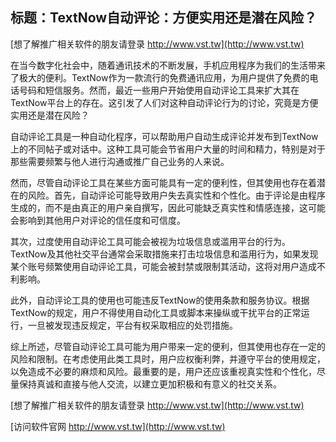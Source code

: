 ## **标题：TextNow自动评论：方便实用还是潜在风险？**

[想了解推广相关软件的朋友请登录 http://www.vst.tw](http://www.vst.tw)

在当今数字化社会中，随着通讯技术的不断发展，手机应用程序为我们的生活带来了极大的便利。TextNow作为一款流行的免费通讯应用，为用户提供了免费的电话号码和短信服务。然而，最近一些用户开始使用自动评论工具来扩大其在TextNow平台上的存在。这引发了人们对这种自动评论行为的讨论，究竟是方便实用还是潜在风险？

自动评论工具是一种自动化程序，可以帮助用户自动生成评论并发布到TextNow上的不同帖子或对话中。这种工具可能会节省用户大量的时间和精力，特别是对于那些需要频繁与他人进行沟通或推广自己业务的人来说。

然而，尽管自动评论工具在某些方面可能具有一定的便利性，但其使用也存在着潜在的风险。首先，自动评论可能导致用户失去真实性和个性化。由于评论是由程序生成的，而不是由真正的用户亲自撰写，因此可能缺乏真实性和情感连接，这可能会影响到其他用户对评论的信任度和可信度。

其次，过度使用自动评论工具可能会被视为垃圾信息或滥用平台的行为。TextNow及其他社交平台通常会采取措施来打击垃圾信息和滥用行为，如果发现某个账号频繁使用自动评论工具，可能会被封禁或限制其活动，这将对用户造成不利影响。

此外，自动评论工具的使用也可能违反TextNow的使用条款和服务协议。根据TextNow的规定，用户不得使用自动化工具或脚本来操纵或干扰平台的正常运行，一旦被发现违反规定，平台有权采取相应的处罚措施。

综上所述，尽管自动评论工具可能为用户带来一定的便利，但其使用也存在一定的风险和限制。在考虑使用此类工具时，用户应权衡利弊，并遵守平台的使用规定，以免造成不必要的麻烦和风险。最重要的是，用户还应该重视真实性和个性化，尽量保持真诚和直接与他人交流，以建立更加积极和有意义的社交关系。

[想了解推广相关软件的朋友请登录 http://www.vst.tw](http://www.vst.tw)


[访问软件官网 http://www.vst.tw](http://www.vst.tw)
